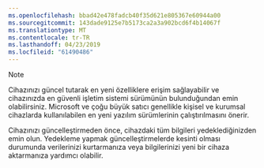 ```yaml
---
ms.openlocfilehash: bbad42e478fadcb40f35d621e805367e60944a00
ms.sourcegitcommit: 143dade9125e7b5173ca2a3a902bcd6f4b14067f
ms.translationtype: MT
ms.contentlocale: tr-TR
ms.lasthandoff: 04/23/2019
ms.locfileid: "61490486"
---
```

  > [!NOTE]
  > Cihazınızı güncel tutarak en yeni özelliklere erişim sağlayabilir ve cihazınızda en güvenli işletim sistemi sürümünün bulunduğundan emin olabilirsiniz. Microsoft ve çoğu büyük satıcı genellikle kişisel ve kurumsal cihazlarda kullanılabilen en yeni yazılım sürümlerinin çalıştırılmasını önerir.

Cihazınızı güncelleştirmeden önce, cihazdaki tüm bilgileri yedeklediğinizden emin olun. Yedekleme yapmak güncelleştirmelerde kesinti olması durumunda verilerinizi kurtarmanıza veya bilgilerinizi yeni bir cihaza aktarmanıza yardımcı olabilir. 
